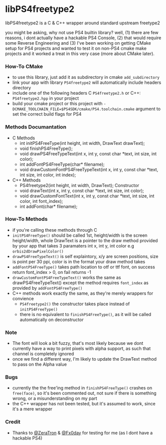 # libPS4freetype2

libPS4freetype2 is a C & C++ wrapper around standard upstream freetype2

you might be asking, why not use PS4 builtin library?
well, (1) there are few reasons, i dont actually have a hackable PS4 Console, (2) that would require some Reverse Engineering and (3) I've been working on getting CMake setup for PS4 projects and wanted to test it on non-PS4 cmake make projects and it worked a treat in this very case (more about CMake later).

### How-To CMake ###
 - to use this library, just add it as subdirectory in cmake `add_subdirectory`
 - link your app with library `PS4freetype2` will automatically include headers directory
 - include one of the following headers C `PS4freetype2.h` or C++: `PS4freetype2.hpp` in your project
 - build your cmake project or this project with `-DCMAKE_TOOLCHAIN_FILE=$PS4SDK/cmake/PS4.toolchain.cmake` argument to set the correct build flags for PS4

### Methods Documantation ###
- C Methods
  - int initPS4FreeType(int height, int width, DrawText drawText);
  - void finishPS4FreeType();
  - void drawPS4FreeTypeText(int x, int y, const char *text, int size, int color);
  - int addFontPS4FreeType(char* filename);
  - void drawCustomFontPS4FreeTypeText(int x, int y, const char *text, int size, int color, int index);
- C++ Methods
  - PS4freetype2(int height, int width, DrawText); Constructor
  -	void drawText(int x, int y, const char *text, int size, int color);
  - void drawCustomFontText(int x, int y, const char *text, int size, int color, int font_index);
  - int addFont(char* filename);

### How-To Methods ###
- if you're calling these methods through C
- `initPS4FreeType()` should be called 1st, height/width is the screen height/width, whole DrawText is a pointer to the draw method provided by your app that takes 3 paramaters int x, int y, int color e.g `orbis2dDrawPixelColor()`
- `drawPS4FreeTypeText()` is self explaintory, x/y are screen positions, size is point per 30 ppi, color is in the format your draw method takes
- `addFontPS4FreeType()` takes path location to otf or ttf font, on success return font_index > 0, on fail returns -1
- `drawCustomFontPS4FreeTypeText()` works the same as drawPS4FreeTypeText() except the method requires `font_index` as provided by `addFontPS4FreeType()`
- C++ methods work exactly the same, as they're merely wrappers for convience
  - `PS4freetype2()` the constructor takes place instead of `initPS4FreeType()`
  - there is no equivalent to `finishPS4FreeType()`, as it will be called automatically on deconstructor

### Note ###
 - The font will look a bit fuzzy, that's most likely because we dont currently have a way to print pixels with alpha support, as such that channel is completely ignored
 - once we find a different way, I'm likely to update the DrawText method to pass on the Alpha value
 
### Bugs ###
 - currently the the free'ing method in `finishPS4FreeType()` crashes on `free(face)`, so it's been commented out, not sure if there is something wrong, or a misunderstanding on my part
 - the C++ wrapper has not been tested, but it's assumed to work, since it's a mere wrapper
 
 ### Credit ###
- Thanks to [@ZeraTron](https://github.com/ZeraTron) & [@Fx0day](https://github.com/fx0day) for testing for me (as I dont have a hackable PS4)
